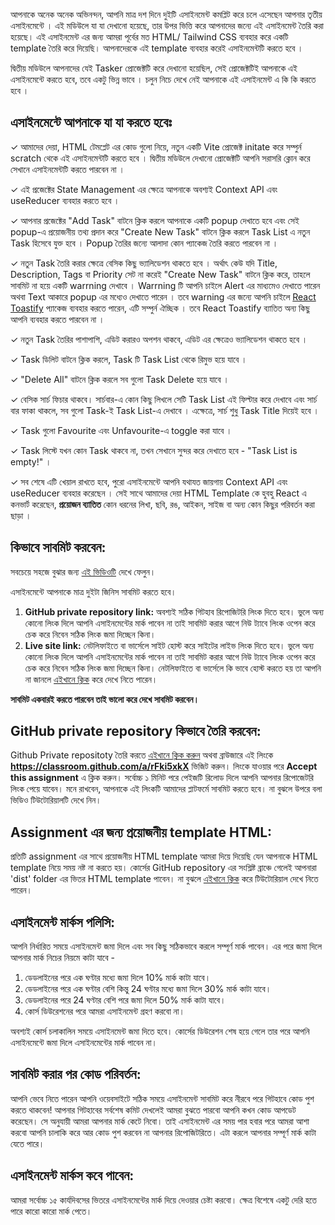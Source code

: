 আপনাকে অনেক অনেক অভিনন্দন, আপনি মাত্র দশ দিনে দুইটি এসাইনমেন্ট কমপ্লিট করে চলে এসেছেন আপনার তৃতীয় এসাইনমেন্টে । এই মডিউলে যা যা দেখানো হয়েছে, তার উপর ভিত্তি করে আপনাদের জন্যে এই এসাইনমেন্ট তৈরি করা হয়েছে। এই এসাইনমেন্ট এর জন্য আমরা পূর্বের মত HTML/ Tailwind CSS ব্যবহার করে একটি template তৈরি করে দিয়েছি। আপনাদেরকে এই template ব্যবহার করেই এসাইনমেন্টটি করতে হবে । 

দ্বিতীয় মডিউলে আপনাদের যেই Tasker প্রোজেক্টটি করে দেখানো হয়েছিল, সেই প্রোজেক্টটিই আপনাকে এই এসাইনমেন্টে করতে হবে, তবে একটু ভিন্ন ভাবে । চলুন নিচে দেখে নেই আপনাকে এই এসাইনমেন্ট এ কি কি করতে হবে ।

## এসাইনমেন্টে আপনাকে যা যা করতে হবেঃ

✓ আমাদের দেয়া, HTML টেমপ্লেট এর কোড গুলো নিয়ে, নতুন একটি Vite প্রোজেক্ট initate করে সম্পুর্ন scratch থেকে এই এসাইনমেন্টটি করতে হবে । দ্বিতীয় মডিউলে দেখানো প্রোজেক্টটি আপনি সরাসরি ক্লোন করে সেখানে এসাইনমেন্টটি করতে পারবেন না । 

✓ এই প্রজেক্টের State Management এর ক্ষেত্রে আপনাকে অবশ্যই Context API এবং useReducer ব্যবহার করতে হবে । 

✓ আপনার প্রজেক্টের "Add Task" বাটনে ক্লিক করলে আপনাকে একটি popup দেখাতে হবে এবং সেই popup-এ প্রয়োজনীয় তথ্য প্রদান করে "Create New Task" বাটনে ক্লিক করলে Task List এ নতুন Task হিসেবে যুক্ত হবে । Popup তৈরির জন্যে আলাদা কোন প্যাকেজ তৈরি করতে পারবেন না । 

✓ নতুন Task তৈরি করার ক্ষেত্রে বেসিক কিছু ভ্যালিডেশন থাকতে হবে । অর্থাৎ কেউ যদি Title, Description, Tags বা Priority সেট না করেই "Create New Task" বাটনে ক্লিক করে, তাহলে সাবমিট না হয়ে একটি warrning দেখাবে । Warrning টি আপনি চাইলে Alert এর মাধ্যমেও দেখাতে পারেন অথবা Text আকারে popup এর মধ্যেও দেখাতে পারেন । তবে warning এর জন্যে আপনি চাইলে [React Toastify](https://www.npmjs.com/package/react-toastify) প্যাকেজ ব্যবহার করতে পারেন, এটি সম্পুর্ন ঐচ্ছিক । তবে React Toastify ব্যাতিত অন্য কিছু আপনি ব্যবহার করতে পারবেন না । 

✓ নতুন Task তৈরির পাশাপাশি, এডিট করারও অপশন থাকবে, এডিট এর ক্ষেত্রেও ভ্যালিডেশন থাকতে হবে । 

✓ Task ডিলিট বাটনে ক্লিক করলে, Task টি Task List থেকে রিমুভ হয়ে যাবে । 

✓ "Delete All" বাটনে ক্লিক করলে সব গুলো Task Delete হয়ে যাবে ।

✓ বেসিক সার্চ ফিচার থাকবে। সার্চবার-এ কোন কিছু লিখলে সেটি Task List এই ফিল্টার করে দেখাবে এবং সার্চ বার ফাকা থাকলে, সব গুলো Task-ই Task List-এ দেখাবে । এক্ষেত্রে, সার্চ শুধু Task Title দিয়েই হবে । 

✓ Task গুলো Favourite এবং Unfavourite-এ toggle করা যাবে । 

✓ Task লিস্টে যখন কোন Task থাকবে না, তখন সেখানে সুন্দর করে দেখাতে হবে - "Task List is empty!" । 

✓ সব শেষে এটি খেয়াল রাখতে হবে, পুরো এসাইনমেন্টে আপনি যথাযত জায়গায় Context API এবং useReducer ব্যবহার করেছেন । সেই সাথে আমাদের দেয়া HTML Template কে হুবহু React এ কনভার্ট করেছেন, **প্রয়োজন ব্যাতিত** কোন ধরনের লিখা, ছবি, রঙ, আইকন, সাইজ বা অন্য কোন কিছুর পরিবর্তন করা ছাড়া । 

## কিভাবে সাবমিট করবেন:

সবচেয়ে সহজে বুঝার জন্য [এই ভিডিওটি](https://learnwithsumit.com/rnext/courses/rnext/how-to-submit-assignments-in-reactive-accelerator-course) দেখে ফেলুন।

এসাইনমেন্টে আপনাকে মাত্র দুইটা জিনিস সাবমিট করতে হবে।

1. **GitHub private repository link:** অবশ্যই সঠিক গিটহাব রিপোজিটরি লিংক দিতে হবে। ভুলে অন্য কোনো লিংক দিলে আপনি এসাইনমেন্টের মার্ক পাবেন না তাই সাবমিট করার আগে নিউ ট্যাবে লিংক ওপেন করে চেক করে নিবেন সঠিক লিংক জমা দিচ্ছেন কিনা।
2. **Live site link:** নেটলিফাইতে বা ভার্সেলে সাইট হোস্ট করে সাইটের লাইভ লিংক দিতে হবে। ভুলে অন্য কোনো লিংক দিলে আপনি এসাইনমেন্টের মার্ক পাবেন না তাই সাবমিট করার আগে নিউ ট্যাবে লিংক ওপেন করে চেক করে নিবেন সঠিক লিংক জমা দিচ্ছেন কিনা। নেটলিফাইতে বা ভার্সেলে কি ভাবে হোস্ট করতে হয় তা আপনি না জানলে [এইখানে ক্লিক](https://learnwithsumit.com/rnext/courses/rnext/how-to-deploy-your-project-to-vercel-free) করে দেখে নিতে পারেন।

**সাবমিট একবারই করতে পারবেন তাই ভালো করে দেখে সাবমিট করবেন।**

## GitHub private repository কিভাবে তৈরি করবেন:

Github Private repositoty তৈরি করতে [এইখানে ক্লিক করুন](https://classroom.github.com/a/rFki5xkX) অথবা ব্রাউজারে এই লিংকে **https://classroom.github.com/a/rFki5xkX** ভিজিট করুন। লিংকে যাওয়ার পরে **Accept this assignment** এ ক্লিক করুন। সর্বোচ্চ ১ মিনিট পরে পেইজটি রিলোড দিলে আপনি আপনার রিপোজেটরি লিংক পেয়ে যাবেন। মনে রাখবেন, আপনাকে এই লিংকটি আমাদের প্লাটফর্মে সাবমিট করতে হবে। না বুঝলে উপরে বলা ভিডিও টিউটোরিয়ালটি দেখে নিন।

## Assignment এর জন্য প্রয়োজনীয় template HTML:

প্রতিটি assignment এর সাথে প্রয়োজনীয় HTML template আমরা দিয়ে দিয়েছি যেন আপনাকে HTML template নিয়ে সময় নষ্ট না করতে হয়। কোর্সের GitHub repository এর সংশ্লিষ্ট ব্রাঞ্চে গেলেই আপনারা 'dist' folder এর ভিতর HTML template পাবেন। না বুঝলে [এইখানে ক্লিক](https://learnwithsumit.com/rnext/courses/rnext/how-to-submit-assignments-in-reactive-accelerator-course) করে টিউটোরিয়াল দেখে নিতে পারেন।

## এসাইনমেন্ট মার্কস পলিসি:

আপনি নির্ধারিত সময়ে এসাইনমেন্ট জমা দিলে এবং সব কিছু সঠিকভাবে করলে সম্পূর্ণ মার্ক পাবেন। এর পরে জমা দিলে আপনার মার্ক নিচের নিয়মে কাটা যাবে -

1. ডেডলাইনের পরে এক ঘণ্টার মধ্যে জমা দিলে 10% মার্ক কাটা যাবে।
2. ডেডলাইনের পরে এক ঘণ্টার বেশি কিন্তু 24 ঘণ্টার মধ্যে জমা দিলে 30% মার্ক কাটা যাবে।
3. ডেডলাইনের পরে 24 ঘণ্টার বেশি পরে জমা দিলে 50% মার্ক কাটা যাবে।
4. কোর্স ডিউরেশনের পরে আমরা এসাইনমেন্ট গ্রহণ করবো না।

অবশ্যই কোর্স চলাকালিন সময়ে এসাইনমেন্ট জমা দিতে হবে। কোর্সের ডিউরেশন শেষ হয়ে গেলে তার পরে আপনি এসাইনমেন্টে জমা দিলে এসাইনমেন্টের মার্ক পাবেন না।

## সাবমিট করার পর কোড পরিবর্তন:

আপনি ভেবে নিতে পারেন আপনি ওয়েবসাইটে সঠিক সময়ে এসাইনমেন্ট সাবমিট করে নীরবে পরে গিটহাবে কোড পুশ করতে থাকবেন! আপনার গিটহাবের সর্বশেষ কমিট দেখলেই আমরা বুঝতে পারবো আপনি কখন কোড আপডেট করেছেন। সে অনুযায়ী আমরা আপনার মার্ক কেটে নিবো। তাই এসাইনমেন্ট এর সময় পার হবার পরে আমরা আশা করবো আপনি চালাকি করে আর কোড পুশ করবেন না আপনার রিপোজিটরিতে। এটা করলে আপনার সম্পূর্ণ মার্ক কাটা যেতে পারে।

## এসাইনমেন্ট মার্কস কবে পাবেন:

আমরা সর্বোচ্চ ১৫ কার্যদিবসের ভিতরে এসাইনমেন্টের মার্ক দিয়ে দেওয়ার চেষ্টা করবো। ক্ষেত্র বিশেষে একটু দেরি হতে পারে কারো কারো মার্ক পেতে।
